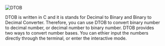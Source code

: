 ![DTOB](https://dl.dropboxusercontent.com/u/221687308/www/resources/github/dtob_logo.png)

DTOB is written in C and it is stands for Decimal to Binary and Binary to Decimal Converter. Therefore, you can use DTOB to convert binary number to decimal number, or decimal number to binary number. DTOB provides two ways to convert number bases. You can ethier input the numbers directly through the terminal, or enter the interactive mode.
